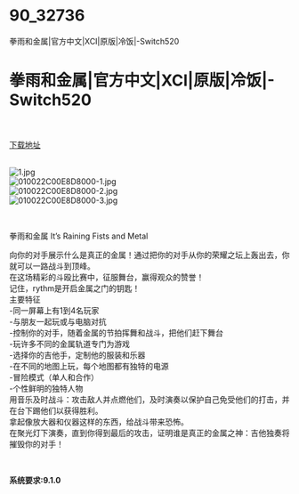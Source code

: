 # 90_32736
拳雨和金属|官方中文|XCI|原版|冷饭|-Switch520
# 拳雨和金属|官方中文|XCI|原版|冷饭|-Switch520
 <br/></br>
[下载地址](https://www.switch520.cc/article/32736 "下载地址")
<br/></br>

<p><img title="1.jpg" src="https://www.switch520.cc/muke_img/2022_06_11_1d5995d09aa3a.jpg" alt="1.jpg"><br>
<img title="010022C00E8D8000-1.jpg" src="https://www.switch520.cc/muke_img/2022_06_11_c9c22fd7f4466.jpg" alt="010022C00E8D8000-1.jpg"><br>
<img title="010022C00E8D8000-2.jpg" src="https://www.switch520.cc/muke_img/2022_06_11_50435bbbd0825.jpg" alt="010022C00E8D8000-2.jpg"><br>
<img title="010022C00E8D8000-3.jpg" src="https://www.switch520.cc/muke_img/2022_06_11_db2aa97d4522e.jpg" alt="010022C00E8D8000-3.jpg"></p>
<p>&nbsp;</p>
<p>拳雨和金属 It’s Raining Fists and Metal</p>
<p>向你的对手展示什么是真正的金属！通过把你的对手从你的荣耀之坛上轰出去，你就可以一路战斗到顶峰。<br>
在这场精彩的斗殴比赛中，征服舞台，赢得观众的赞誉！<br>
记住，rythm是开启金属之门的钥匙！<br>
主要特征<br>
-同一屏幕上有1到4名玩家<br>
-与朋友一起玩或与电脑对抗<br>
-控制你的对手，随着金属的节拍挥舞和战斗，把他们赶下舞台<br>
-玩许多不同的金属轨道专门为游戏<br>
-选择你的吉他手，定制他的服装和乐器<br>
-在不同的地图上玩，每个地图都有独特的电源<br>
-冒险模式（单人和合作）<br>
-个性鲜明的独特人物<br>
用音乐及时战斗：攻击敌人并点燃他们，及时演奏以保护自己免受他们的打击，并在台下踢他们以获得胜利。<br>
拿起像放大器和仪器这样的东西，给战斗带来恐怖。<br>
在聚光灯下演奏，直到你得到最后的攻击，证明谁是真正的金属之神：吉他独奏将摧毁你的对手！</p>
<p>&nbsp;</p>
<p><strong>系统要求:9.1.0</strong></p>



